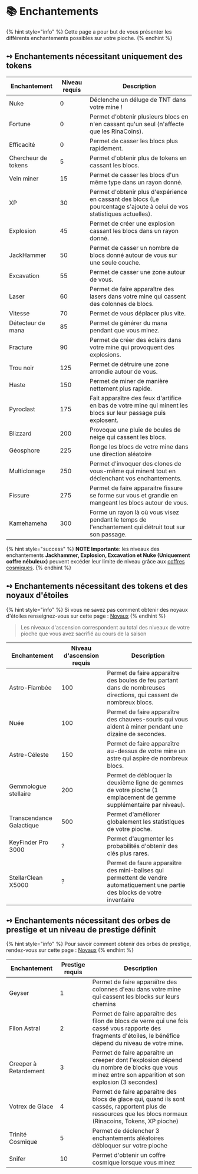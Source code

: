 # 📚 Enchantements

{% hint style="info" %}
Cette page a pour but de vous présenter les différents enchantements possibles sur votre pioche.
{% endhint %}

## **➺** Enchantements nécessitant uniquement des tokens

| Enchantement        | Niveau requis | Description                                                                                                              |
| ------------------- | ------------- | ------------------------------------------------------------------------------------------------------------------------ |
| Nuke                | 0             | Déclenche un déluge de TNT dans votre mine !                                                                             |
| Fortune             | 0             | Permet d'obtenir plusieurs blocs en n'en cassant qu'un seul (n'affecte que les RinaCoins).                               |
| Efficacité          | 0             | Permet de casser les blocs plus rapidement.                                                                              |
| Chercheur de tokens | 5             | Permet d'obtenir plus de tokens en cassant les blocs.                                                                    |
| Vein miner          | 15            | Permet de casser les blocs d'un même type dans un rayon donné.                                                           |
| XP                  | 30            | Permet d'obtenir plus d'expérience en cassant des blocs (Le pourcentage s'ajoute à celui de vos statistiques actuelles). |
| Explosion           | 45            | Permet de créer une explosion cassant les blocs dans un rayon donné.                                                     |
| JackHammer          | 50            | Permet de casser un nombre de blocs donné autour de vous sur une seule couche.                                           |
| Excavation          | 55            | Permet de casser une zone autour de vous.                                                                                |
| Laser               | 60            | Permet de faire apparaître des lasers dans votre mine qui cassent des colonnes de blocs.                                 |
| Vitesse             | 70            | Permet de vous déplacer plus vite.                                                                                       |
| Détecteur de mana   | 85            | Permet de générer du mana pendant que vous minez.                                                                        |
| Fracture            | 90            | Permet de créer des éclairs dans votre mine qui provoquent des explosions.                                               |
| Trou noir           | 125           | Permet de détruire une zone arrondie autour de vous.                                                                     |
| Haste               | 150           | Permet de miner de manière nettement plus rapide.                                                                        |
| Pyroclast           | 175           | Fait apparaître des feux d'artifice en bas de votre mine qui minent les blocs sur leur passage puis explosent.           |
| Blizzard            | 200           | Provoque une pluie de boules de neige qui cassent les blocs.                                                             |
| Géosphore           | 225           | Ronge les blocs de votre mine dans une direction aléatoire                                                               |
| Multiclonage        | 250           | Permet d'invoquer des clones de vous-même qui minent tout en déclenchant vos enchantements.                              |
| Fissure             | 275           | Permet de faire apparaitre fissure se forme sur vous et grandie en mangeant les blocs autour de vous.                    |
| Kamehameha          | 300          | Forme un rayon là où vous visez pendant le temps de l'enchantement qui détruit tout sur son passage.                      |

{% hint style="success" %}
**NOTE Importante**: les niveaux des enchantements **Jackhammer, Explosion, Excavation et Nuke (Uniquement coffre nébuleux)** peuvent excéder leur limite de niveau grâce aux [coffres cosmiques](../../rsc/coffres\_cosmiques.md).
{% endhint %}

## **➺** Enchantements nécessitant des tokens et des noyaux d'étoiles

{% hint style="info" %}
Si vous ne savez pas comment obtenir des noyaux d'étoiles renseignez-vous sur cette page : [Noyaux](noyaux.md)
{% endhint %}

> Les niveaux d'ascension correspondent au total des niveaux de votre pioche que vous avez sacrifié au cours de la saison

| Enchantement             | Niveau d'ascension requis | Description                                                                                                         |
| ------------------------ | ------------------------- | ------------------------------------------------------------------------------------------------------------------- |
| Astro-Flambée            | 100                       | Permet de faire apparaître des boules de feu partant dans de nombreuses directions, qui cassent de nombreux blocs.  |
| Nuée                     | 100                       | Permet de faire apparaître des chauves-souris qui vous aident à miner pendant une dizaine de secondes.              |
| Astre-Céleste            | 150                       | Permet de faire apparaître au-dessus de votre mine un astre qui aspire de nombreux blocs.                           |
| Gemmologue stellaire     | 200                       | Permet de débloquer la deuxième ligne de gemmes de votre pioche (1 emplacement de gemme supplémentaire par niveau). |
| Transcendance Galactique | 500                       | Permet d'améliorer globalement les statistiques de votre pioche.                                                    |
| KeyFinder Pro 3000       | ?                         | Permet d'augmenter les probabilités d'obtenir des clés plus rares.                                                   |
| StellarClean X5000       | ?                         | Permet de faure apparaître des mini-balises qui permettent de vendre automatiquement une partie des blocks de votre inventaire|

## **➺** Enchantements nécessitant des orbes de prestige et un niveau de prestige définit

{% hint style="info" %}
Pour savoir comment obtenir des orbes de prestige, rendez-vous sur cette page : [Noyaux](noyaux.md)
{% endhint %}

| Enchantement          | Prestige requis | Description                                                                                                                                                  |
|-----------------------|-----------------|--------------------------------------------------------------------------------------------------------------------------------------------------------------|
| Geyser                | 1               | Permet de faire apparaïtre des colonnes d'eau dans votre mine qui cassent les blocks sur leurs chemins                                                       |
| Filon Astral          | 2               | Permet de faire apparaître des filon de blocs de verre qui une fois cassé vous rapporte des fragments d'étoiles, le bénéfice dépend du niveau de votre mine. |
| Creeper à Retardement | 3               | Permet de faire apparaître un creeper dont l'explosion dépend du nombre de blocks que vous minez entre son apparition et son explosion (3 secondes)          |
| Votrex de Glace       | 4               | Permet de faire apparaître des blocs de glace qui, quand ils sont cassés, rapportent plus de ressources que les blocs normaux (Rinacoins, Tokens, XP pioche) |
| Trinité Cosmique      | 5               | Permet de déclencher 3 enchantements aléatoires débloquer sur votre pioche                                                                                   |
| Snifer                | 10              | Permet d'obtenir un coffre cosmique lorsque vous minez                                                                                                       |


